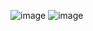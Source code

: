 ![image](https://github.com/user-attachments/assets/33bbfab5-47b4-4c06-8a26-e5eb5af123b1)
![image](https://github.com/user-attachments/assets/5c86035b-764b-4d9b-8ebe-edf3a0b071c7)
